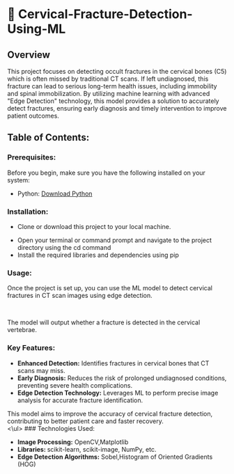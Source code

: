 # 🧠 Cervical-Fracture-Detection-Using-ML

## Overview

<p>This project focuses on detecting occult fractures in the cervical bones (C5) which is often missed by traditional CT scans. If left undiagnosed, this fracture can lead to serious long-term health issues, including immobility and spinal immobilization. By utilizing machine learning with advanced "Edge Detection" technology, this model provides a solution to accurately detect fractures, ensuring early diagnosis and timely intervention to improve patient outcomes.</p>

## Table of Contents:
### Prerequisites:
<p>Before you begin, make sure you have the following installed on your system:</p>
<ul><li>Python: <a href="Download Python">Download Python</a></li></ul>

### Installation:
<ul><li><p>Clone or download this project to your local machine.</p></li>
<li>Open your terminal or command prompt and navigate to the project directory using the cd command</li>
<li>Install the required libraries and dependencies using pip</li></ul>

### Usage:
<p>Once the project is set up, you can use the ML model to detect cervical fractures in CT scan images using edge detection.</p><br/>
<p>The model will output whether a fracture is detected in the cervical vertebrae.</p>

### Key Features:
<ul><li><b>Enhanced Detection:</b> Identifies fractures in cervical bones that CT scans may miss.<br/></li>
<li><b>Early Diagnosis:</b> Reduces the risk of prolonged undiagnosed conditions, preventing severe health complications.<br/></li>
<li><b>Edge Detection Technology:</b> Leverages ML to perform precise image analysis for accurate fracture identification.<br/></ul></li>
This model aims to improve the accuracy of cervical fracture detection, contributing to better patient care and faster recovery.<br/>
<\ul>
### Technologies Used:
  <ul><li><b>Image Processing:</b> OpenCV,Matplotlib</li>
  <li><b>Libraries: </b>scikit-learn, scikit-image, NumPy, etc.</li>
  <li><b>Edge Detection Algorithms:</b> Sobel,Histogram of Oriented Gradients (HOG)</li>
  </ul>
